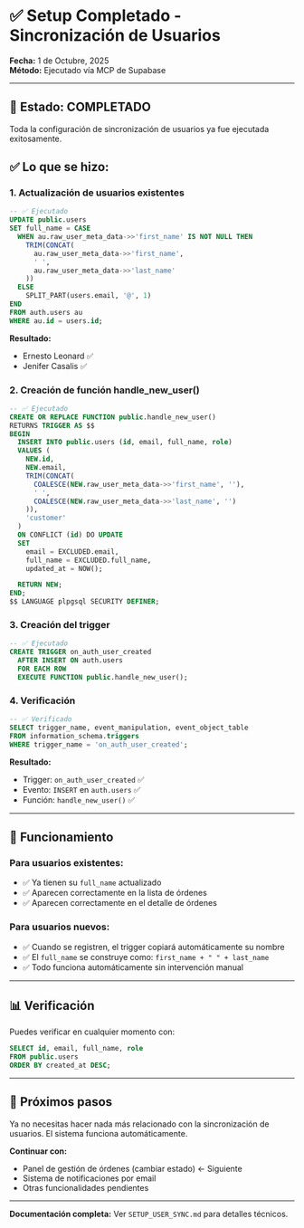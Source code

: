 # ✅ Setup Completado - Sincronización de Usuarios

**Fecha:** 1 de Octubre, 2025  
**Método:** Ejecutado vía MCP de Supabase

---

## 🎉 Estado: COMPLETADO

Toda la configuración de sincronización de usuarios ya fue ejecutada exitosamente.

## ✅ Lo que se hizo:

### 1. Actualización de usuarios existentes

```sql
-- ✅ Ejecutado
UPDATE public.users
SET full_name = CASE
  WHEN au.raw_user_meta_data->>'first_name' IS NOT NULL THEN
    TRIM(CONCAT(
      au.raw_user_meta_data->>'first_name',
      ' ',
      au.raw_user_meta_data->>'last_name'
    ))
  ELSE
    SPLIT_PART(users.email, '@', 1)
END
FROM auth.users au
WHERE au.id = users.id;
```

**Resultado:**

- Ernesto Leonard ✅
- Jenifer Casalis ✅

### 2. Creación de función handle_new_user()

```sql
-- ✅ Ejecutado
CREATE OR REPLACE FUNCTION public.handle_new_user()
RETURNS TRIGGER AS $$
BEGIN
  INSERT INTO public.users (id, email, full_name, role)
  VALUES (
    NEW.id,
    NEW.email,
    TRIM(CONCAT(
      COALESCE(NEW.raw_user_meta_data->>'first_name', ''),
      ' ',
      COALESCE(NEW.raw_user_meta_data->>'last_name', '')
    )),
    'customer'
  )
  ON CONFLICT (id) DO UPDATE
  SET
    email = EXCLUDED.email,
    full_name = EXCLUDED.full_name,
    updated_at = NOW();

  RETURN NEW;
END;
$$ LANGUAGE plpgsql SECURITY DEFINER;
```

### 3. Creación del trigger

```sql
-- ✅ Ejecutado
CREATE TRIGGER on_auth_user_created
  AFTER INSERT ON auth.users
  FOR EACH ROW
  EXECUTE FUNCTION public.handle_new_user();
```

### 4. Verificación

```sql
-- ✅ Verificado
SELECT trigger_name, event_manipulation, event_object_table
FROM information_schema.triggers
WHERE trigger_name = 'on_auth_user_created';
```

**Resultado:**

- Trigger: `on_auth_user_created` ✅
- Evento: `INSERT` en `auth.users` ✅
- Función: `handle_new_user()` ✅

---

## 🚀 Funcionamiento

### Para usuarios existentes:

- ✅ Ya tienen su `full_name` actualizado
- ✅ Aparecen correctamente en la lista de órdenes
- ✅ Aparecen correctamente en el detalle de órdenes

### Para usuarios nuevos:

- ✅ Cuando se registren, el trigger copiará automáticamente su nombre
- ✅ El `full_name` se construye como: `first_name + " " + last_name`
- ✅ Todo funciona automáticamente sin intervención manual

---

## 📊 Verificación

Puedes verificar en cualquier momento con:

```sql
SELECT id, email, full_name, role
FROM public.users
ORDER BY created_at DESC;
```

---

## 🎯 Próximos pasos

Ya no necesitas hacer nada más relacionado con la sincronización de usuarios. El sistema funciona automáticamente.

**Continuar con:**

- Panel de gestión de órdenes (cambiar estado) ← Siguiente
- Sistema de notificaciones por email
- Otras funcionalidades pendientes

---

**Documentación completa:** Ver `SETUP_USER_SYNC.md` para detalles técnicos.
